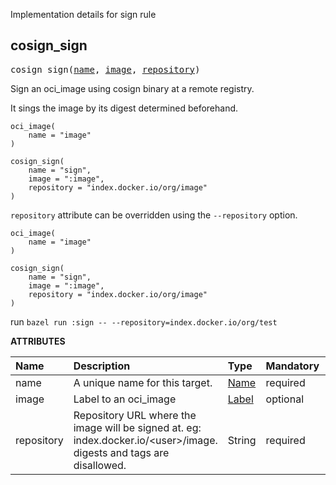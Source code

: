 <!-- Generated with Stardoc: http://skydoc.bazel.build -->

Implementation details for sign rule

<a id="#cosign_sign"></a>

## cosign_sign

<pre>
cosign_sign(<a href="#cosign_sign-name">name</a>, <a href="#cosign_sign-image">image</a>, <a href="#cosign_sign-repository">repository</a>)
</pre>

Sign an oci_image using cosign binary at a remote registry.

It sings the image by its digest determined beforehand.

```starlark
oci_image(
    name = "image"
)

cosign_sign(
    name = "sign",
    image = ":image",
    repository = "index.docker.io/org/image"
)
```

`repository` attribute can be overridden using the `--repository` option.

```starlark
oci_image(
    name = "image"
)

cosign_sign(
    name = "sign",
    image = ":image",
    repository = "index.docker.io/org/image"
)
```

run `bazel run :sign -- --repository=index.docker.io/org/test`


**ATTRIBUTES**


| Name  | Description | Type | Mandatory | Default |
| :------------- | :------------- | :------------- | :------------- | :------------- |
| <a id="cosign_sign-name"></a>name |  A unique name for this target.   | <a href="https://bazel.build/docs/build-ref.html#name">Name</a> | required |  |
| <a id="cosign_sign-image"></a>image |  Label to an oci_image   | <a href="https://bazel.build/docs/build-ref.html#labels">Label</a> | optional | None |
| <a id="cosign_sign-repository"></a>repository |  Repository URL where the image will be signed at. eg: index.docker.io/&lt;user&gt;/image. digests and tags are disallowed.   | String | required |  |


